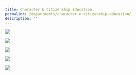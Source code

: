 ```yaml
---
title: Character & Citizenship Education
permalink: /departments/character-n-citizenship-education/
description: ""
---
```

![](/images/cce-1%20.png)

![](/images/cce-2%20.png)

![](/images/cce-3%20.png)

![](/images/cce-4%20.png)

![](/images/cce-5%20.png)